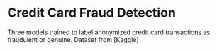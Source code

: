# Credit Card Fraud Detection

Three models trained to label anonymized credit card transactions as fraudulent or genuine. Dataset from [Kaggle]

